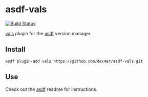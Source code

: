 # asdf-vals

[![Build Status](https://travis-ci.org/dex4er/asdf-vals.svg?branch=master)](https://travis-ci.org/dex4er/asdf-vals)

[vals](https://github.com/variantdev/vals) plugin for the [asdf](https://github.com/asdf-vm/asdf) version manager.

## Install

```
asdf plugin-add vals https://github.com/dex4er/asdf-vals.git
```

## Use

Check out the [asdf](https://github.com/asdf-vm/asdf) readme for instructions.
